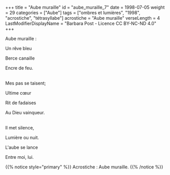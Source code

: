 +++
title = "Aube muraille"
id = "aube_muraille_7"
date = 1998-07-05
weight = 29
categories = ["Aube"]
tags = ["ombres et lumières", "1998", "acrostiche", "tétrasyllabe"]
acrostiche = "Aube muraille"
verseLength = 4
LastModifierDisplayName = "Barbara Post - Licence CC BY-NC-ND 4.0"
+++

Aube muraille :

Un rêve bleu

Berce canaille

Encre de feu.

 \
Mes pas se taisent;

Ultime cœur

Rit de fadaises

Au Dieu vainqueur.

 \
Il met silence,

Lumière ou nuit.

L'aube se lance

Entre moi, lui.

{{% notice style="primary" %}}
Acrostiche : Aube muraille.
{{% /notice %}}
